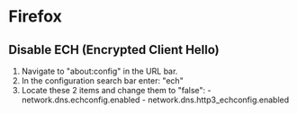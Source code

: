 # Firefox

## Disable ECH (Encrypted Client Hello)
  1. Navigate to "about:config" in the URL bar.
  2. In the configuration search bar enter: "ech"
  3. Locate these 2 items and change them to "false":
    - network.dns.echconfig.enabled
    - network.dns.http3_echconfig.enabled
